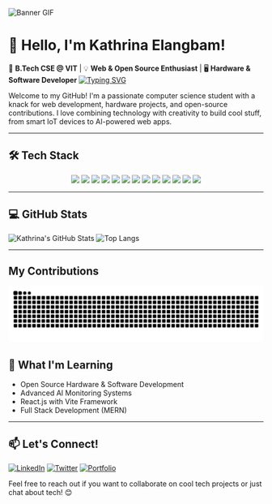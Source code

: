 ![Banner GIF](https://www.icegif.com/wp-content/uploads/2023/12/icegif-95.gif)

# 👋 Hello, I'm Kathrina Elangbam!
🚀 **B.Tech CSE @ VIT** | 💡 **Web & Open Source Enthusiast** | 🖥️ **Hardware & Software Developer**
<a href="https://git.io/typing-svg"><img src="https://readme-typing-svg.demolab.com?font=Fira+Code&pause=10&width=800&lines=Tech+Enthusiast;IoT+" alt="Typing SVG" /></a>

Welcome to my GitHub! I'm a passionate computer science student with a knack for web development, hardware projects, and open-source contributions. I love combining technology with creativity to build cool stuff, from smart IoT devices to AI-powered web apps. 

---

## 🛠️ Tech Stack
<div align="center">
  <img width="50" height="auto" src="https://cdn.jsdelivr.net/gh/devicons/devicon@latest/icons/html5/html5-original.svg" />
  <img width="50" height="auto" src="https://cdn.jsdelivr.net/gh/devicons/devicon@latest/icons/css3/css3-original.svg" />
  <img width="50" height="auto" src="https://cdn.jsdelivr.net/gh/devicons/devicon@latest/icons/javascript/javascript-original.svg" />
  <img width="50" height="auto" src="https://cdn.jsdelivr.net/gh/devicons/devicon@latest/icons/react/react-original.svg" />
  <img width="50" height="auto" src="https://cdn.jsdelivr.net/gh/devicons/devicon@latest/icons/reactrouter/reactrouter-original.svg" />
  <img width="50" height="auto" src="https://cdn.jsdelivr.net/gh/devicons/devicon@latest/icons/tailwindcss/tailwindcss-original.svg" />
  <img width="50" height="auto" src="https://cdn.jsdelivr.net/gh/devicons/devicon@latest/icons/nodejs/nodejs-original.svg" />
  <img width="50" height="auto" src="https://cdn.jsdelivr.net/gh/devicons/devicon@latest/icons/mongodb/mongodb-original-wordmark.svg" />
  <img width="50" height="auto" src="https://cdn.jsdelivr.net/gh/devicons/devicon@latest/icons/mongoose/mongoose-original.svg" />          
  <img width="50" height="auto" src="https://cdn.jsdelivr.net/gh/devicons/devicon@latest/icons/python/python-original.svg" />
  <img width="50" height="auto" src="https://cdn.jsdelivr.net/gh/devicons/devicon@latest/icons/java/java-original.svg" />
  <img width="50" height="auto" src="https://cdn.jsdelivr.net/gh/devicons/devicon@latest/icons/arduino/arduino-original.svg" />
  <img width="50" height="auto" src="https://cdn.jsdelivr.net/gh/devicons/devicon@latest/icons/raspberrypi/raspberrypi-original.svg" />          

          
</div> 

---

## 💻 GitHub Stats

![Kathrina's GitHub Stats](https://github-readme-stats.vercel.app/api?username=Kathrina-dev&show_icons=true&theme=synthwave)
![Top Langs](https://github-readme-stats.vercel.app/api/top-langs/?username=Kathrina-dev&layout=compact&theme=synthwave)

---

## My Contributions
  <img src="https://github.com/Kathrina-dev/Kathrina-dev/blob/output/github-contribution-grid-snake.svg" alt="light">


## 🌱 What I'm Learning

- Open Source Hardware & Software Development
- Advanced AI Monitoring Systems
- React.js with Vite Framework
- Full Stack Development (MERN)

---

## 📫 Let's Connect!

[![LinkedIn](https://img.shields.io/badge/LinkedIn-blue?style=for-the-badge&logo=linkedin)](https://linkedin.com/in/kathrina-elangbam)
[![Twitter](https://img.shields.io/badge/Twitter-1DA1F2?style=for-the-badge&logo=twitter&logoColor=white)](https://twitter.com/kathrina)
[![Portfolio](https://img.shields.io/badge/Portfolio-222222?style=for-the-badge&logo=web)](https://your-portfolio-link.com)

Feel free to reach out if you want to collaborate on cool tech projects or just chat about tech! 😊
